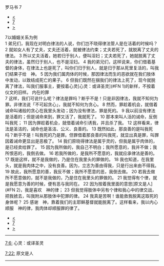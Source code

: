 ﻿





 罗马书 7




* [<](bible/ROM06.md)
* [7](bible/ROM.md)
* [>](bible/ROM08.md)



 
7以婚姻关系为例  
1 弟兄们，我现在对明白律法的人说，你们岂不晓得律法管人是在活着的时候吗？ 
2 就如女人有了丈夫，丈夫还活着，就被律法约束；丈夫若死了，就脱离了丈夫的律法。 
3 所以丈夫活着，她若归于别人，便叫淫妇；丈夫若死了，她就脱离了丈夫的律法，虽然归于别人，也不是淫妇。 
4 我的弟兄们，这样说来，你们借着基督的身体，在律法上也是死了，叫你们归于别人，就是归于那从死里复活的，叫我们结果子给　神。 
5 因为我们属肉体的时候，那因律法而生的恶欲就在我们肢体中发动，以致结成死亡的果子。 
6 但我们既然在捆我们的律法上死了，现今就脱离了律法，叫我们服事主，要按着心灵[心灵：或译圣灵](#FN
1)的新样，不按着仪文的旧样。 内在的罪  
7 这样，我们可说什么呢？律法是罪吗？断乎不是！只是非因律法，我就不知何为罪。非律法说「不可起贪心」，我就不知何为贪心。 
8 然而，罪趁着机会，就借着诫命叫诸般的贪心在我里头发动；因为没有律法，罪是死的。 
9 我以前没有律法是活着的；但是诫命来到，罪又活了，我就死了。 
10 那本来叫人活的诫命，反倒叫我死； 
11 因为罪趁着机会，就借着诫命引诱我，并且杀了我。 
12 这样看来，律法是圣洁的，诫命也是圣洁、公义、良善的。 
13 既然如此，那良善的是叫我死吗？断乎不是！叫我死的乃是罪。但罪借着那良善的叫我死，就显出真是罪，叫罪因着诫命更显出是恶极了。 
14 我们原晓得律法是属乎灵的，但我是属乎肉体的，是已经卖给罪了。 
15 因为我所做的，我自己不明白；我所愿意的，我并不做；我所恨恶的，我倒去做。 
16 若我所做的，是我所不愿意的，我就应承律法是善的。 
17 既是这样，就不是我做的，乃是住在我里头的罪做的。 
18 我也知道，在我里头，就是我肉体之中，没有良善。因为，立志为善由得我，只是行出来由不得我。 
19 故此，我所愿意的善，我反不做；我所不愿意的恶，我倒去做。 
20 若我去做所不愿意做的，就不是我做的，乃是住在我里头的罪做的。 
21 我觉得有个律，就是我愿意为善的时候，便有恶与我同在。 
22 因为按着我里面的意思[原文是人](#FN
2)，我是喜欢　神的律； 
23 但我觉得肢体中另有个律和我心中的律交战，把我掳去，叫我附从那肢体中犯罪的律。 
24 我真是苦啊！谁能救我脱离这取死的身体呢？ 
25 感谢　神，靠着我们的主耶稣基督就能脱离了。这样看来，我以内心顺服　神的律，我肉体却顺服罪的律了。 
* [<](bible/ROM06.md)
* [7](bible/ROM.md)
* [>](bible/ROM08.md)





---


[7:6:](#V6)
心灵：或译圣灵


[7:22:](#V22)
原文是人




---









